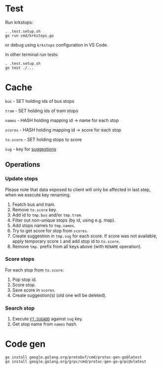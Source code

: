 # Test

Run krkstops:
```
. .test.setup.sh
go run cmd/krkstops.go
```
or debug using `krkstops` configuration in VS Code.

In other terminal run tests:
```
. .test.setup.sh
go test ./...
```


# Cache

`bus` - SET holding ids of bus stops

`tram` - SET holding ids of tram stops

`names` - HASH holding mapping id -> name for each stop

`scores` - HASH holding mapping id -> score for each stop

`to.score` - SET holding stops to score

`sug` - key for [suggestions](https://oss.redislabs.com/redisearch/Commands/#suggestions)

## Operations

### Update stops

Please note that data exposed to client will only be affected in last step, when we execute key renaming.

1. Featch bus and tram.
2. Remove `to.score` key. 
3. Add id to `tmp.bus` and/or `tmp.tram`.
4. Filter out non-unique stops (by id, using e.g. map).
5. Add stops names to `tmp.names`.
6. Try to get score for stop from `scores`.
7. Create suggestion in `tmp.sug` for each score. If score was not available, apply temporary score `1` and add stop id to `to.score`.
8. Remove `tmp.` prefix from all keys above (with `RENAME` operation).

### Score stops

For each stop from `to.score`:

1. Pop stop id.
2. Score stop.
3. Save score in `scores`.
4. Create suggestion(s) (old one will be deleted).

### Search stop

1. Execute [`FT.SUGADD`](https://oss.redislabs.com/redisearch/Commands/#ftsugadd) against `sug` key.
2. Get stop name from `names` hash.

# Code gen

```
go install google.golang.org/protobuf/cmd/protoc-gen-go@latest
go install google.golang.org/grpc/cmd/protoc-gen-go-grpc@vlatest
```